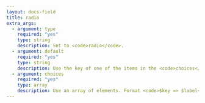 ```yaml
---
layout: docs-field
title: radio
extra_args:
  - argument: type
    required: "yes"
    type: string
    description: Set to <code>radio</code>.
  - argument: default
    required: "yes"
    type: string
    description: Use the key of one of the items in the <code>choices</code> argument.
  - argument: choices
    required: "yes"
    type: array
    description: Use an array of elements. Format <code>$key => $label</code>.
---
```

